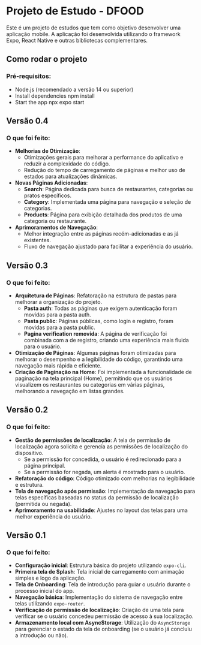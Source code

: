 # Projeto de Estudo - DFOOD

Este é um projeto de estudos que tem como objetivo desenvolver uma aplicação mobile. A aplicação foi desenvolvida utilizando o framework Expo, React Native e outras bibliotecas complementares.

## Como rodar o projeto

### Pré-requisitos:

- Node.js (recomendado a versão 14 ou superior)
- Install dependencies
   npm install
- Start the app
   npx expo start

## Versão 0.4

### O que foi feito:

- **Melhorias de Otimização**:
   - Otimizações gerais para melhorar a performance do aplicativo e reduzir a complexidade do código.
   - Redução do tempo de carregamento de páginas e melhor uso de estados para atualizações dinâmicas.
- **Novas Páginas Adicionadas**:
   - **Search**: Página dedicada para busca de restaurantes, categorias ou pratos específicos.
   - **Category**: Implementada uma página para navegação e seleção de categorias.
   - **Products**: Página para exibição detalhada dos produtos de uma categoria ou restaurante.
- **Aprimoramentos de Navegação**:
   - Melhor integração entre as páginas recém-adicionadas e as já existentes.
   - Fluxo de navegação ajustado para facilitar a experiência do usuário.

## Versão 0.3

### O que foi feito:

- **Arquitetura de Páginas**: Refatoração na estrutura de pastas para melhorar a organização do projeto.
   - **Pasta auth**: Todas as páginas que exigem autenticação foram movidas para a pasta auth.
   - **Pasta public**: Páginas públicas, como login e registro, foram movidas para a pasta public.
   - **Pagina verification removida**: A página de verificação foi combinada com a de registro, criando uma experiência mais fluida para o usuário.
- **Otimização de Páginas**: Algumas páginas foram otimizadas para melhorar o desempenho e a legibilidade do código, garantindo uma navegação mais rápida e eficiente.
- **Criação de Paginação na Home**: Foi implementada a funcionalidade de paginação na tela principal (Home), permitindo que os usuários visualizem os restaurantes ou categorias em várias páginas, melhorando a navegação em listas grandes.

## Versão 0.2

### O que foi feito:

- **Gestão de permissões de localização**: A tela de permissão de localização agora solicita e gerencia as permissões de localização do dispositivo. 
    - Se a permissão for concedida, o usuário é redirecionado para a página principal.
    - Se a permissão for negada, um alerta é mostrado para o usuário.
- **Refatoração do código**: Código otimizado com melhorias na legibilidade e estrutura.
- **Tela de navegação após permissão**: Implementação da navegação para telas específicas baseadas no status da permissão de localização (permitida ou negada).
- **Aprimoramento na usabilidade**: Ajustes no layout das telas para uma melhor experiência do usuário.

## Versão 0.1

### O que foi feito:

- **Configuração inicial**: Estrutura básica do projeto utilizando `expo-cli`.
- **Primeira tela de Splash**: Tela inicial de carregamento com animação simples e logo da aplicação.
- **Tela de Onboarding**: Tela de introdução para guiar o usuário durante o processo inicial do app.
- **Navegação básica**: Implementação do sistema de navegação entre telas utilizando `expo-router`.
- **Verificação de permissão de localização**: Criação de uma tela para verificar se o usuário concedeu permissão de acesso à sua localização.
- **Armazenamento local com AsyncStorage**: Utilização do `AsyncStorage` para gerenciar o estado da tela de onboarding (se o usuário já concluiu a introdução ou não).
